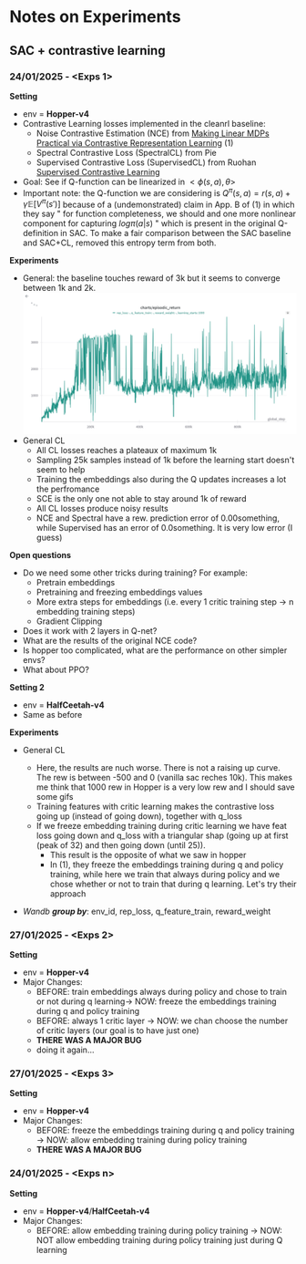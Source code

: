 # Notes on Experiments

## SAC + contrastive learning

### 24/01/2025 - \<Exps 1\>

**Setting**
* env = __Hopper-v4__
* Contrastive Learning losses implemented in the cleanrl baseline:
    * Noise Contrastive Estimation (NCE) from [Making Linear MDPs Practical via Contrastive Representation Learning](https://arxiv.org/pdf/2207.07150) (1)
    * Spectral Contrastive Loss (SpectralCL) from Pie
    * Supervised Contrastive Loss (SupervisedCL) from Ruohan [Supervised Contrastive Learning](https://arxiv.org/pdf/2004.11362.pdf)
* Goal: See if Q-function can be linearized in $<\phi(s,a), \theta>$
* Important note: the Q-function we are considering is $Q^\pi(s,a) = r(s,a) + \gamma \mathbb{E}[V^\pi (s')]$ because of a (undemonstrated) claim in App. B of (1) in which they say " for function completeness, we should and one more nonlinear component for capturing $log \pi (a|s)$ " which is present in the original Q-definition in SAC. To make a fair comparison between the SAC baseline and SAC+CL, removed this entropy term from both.

**Experiments**
* General: the baseline touches reward of 3k but it seems to converge between 1k and 2k. ![Vanilla SAC - Seed 0!](plots/250124/sac_baseline.png "Vanilla SAC")
* General CL
    * All CL losses reaches a plateaux of maximum 1k
    * Sampling 25k samples instead of 1k before the learning start doesn't seem to help
    * Training the embeddings also during the Q updates increases a lot the perfromance
    * SCE is the only one not able to stay around 1k of reward
    * All CL losses produce noisy results
    * NCE and Spectral have a rew. prediction error of 0.00something, while Supervised has an error of 0.0something. It is very low error (I guess)

**Open questions**
* Do we need some other tricks during training? For example:
    * Pretrain embeddings
    * Pretraining and freezing embeddings values
    * More extra steps for embeddings (i.e. every 1 critic training step -> n embedding training steps)
    * Gradient Clipping
* Does it work with 2 layers in Q-net?
* What are the results of the original NCE code?
* Is hopper too complicated, what are the performance on other simpler envs?
* What about PPO?

**Setting 2**
* env = __HalfCeetah-v4__
* Same as before

**Experiments**
* General CL
    * Here, the results are nuch worse. There is not a raising up curve. The rew is between -500 and 0 (vanilla sac reches 10k). This makes me think that 1000 rew in Hopper is a very low rew and I should save some gifs
    * Training features with critic learning makes the contrastive loss going up (instead of going down), together with q_loss
    * If we freeze embedding training during critic learning we have feat loss going down and q_loss with a triangular shap (going up at first (peak of 32) and then going down (until 25)). 
        * This result is the opposite of what we saw in hopper
        * In (1), they freeze the embeddings training during q and policy training, while here we train that always during policy and we chose whether or not to train that during q learning. Let's try their approach

* _Wandb **group by**_: env_id, rep_loss, q_feature_train, reward_weight

### 27/01/2025 - \<Exps 2\>

**Setting**

* env = __Hopper-v4__
* Major Changes:
    * BEFORE: train embeddings always during policy and chose to train or not during q learning-> NOW: freeze the embeddings training during q and policy training
    * BEFORE: always 1 critic layer -> NOW: we chan choose the number of critic layers (our goal is to have just one)
    * **THERE WAS A MAJOR BUG**
    * doing it again...


### 27/01/2025 - \<Exps 3\>

**Setting**

* env = __Hopper-v4__
* Major Changes:
    * BEFORE:  freeze the embeddings training during q and policy training -> NOW: allow embedding training during policy training
    * **THERE WAS A MAJOR BUG**


### 24/01/2025 - \<Exps n\>

**Setting**

* env = __Hopper-v4__/__HalfCeetah-v4__
* Major Changes:
    * BEFORE:  allow embedding training during policy training -> NOW: NOT allow embedding training during policy training just during Q learning
